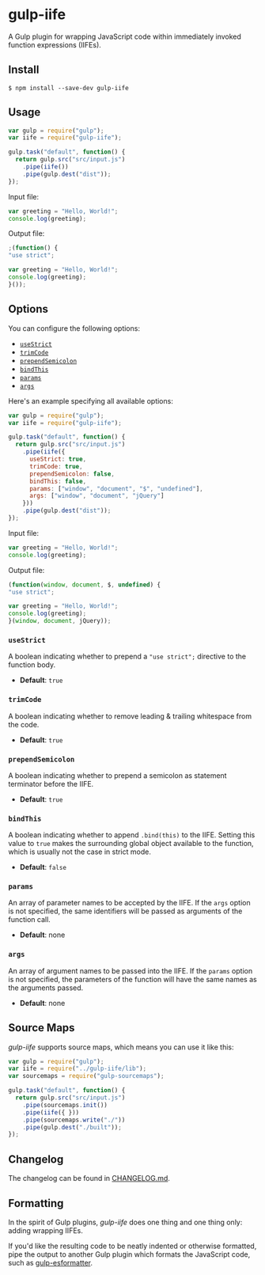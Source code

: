 # gulp-iife

A Gulp plugin for wrapping JavaScript code within immediately invoked function expressions (IIFEs).


## Install

```
$ npm install --save-dev gulp-iife
```


## Usage

```js
var gulp = require("gulp");
var iife = require("gulp-iife");

gulp.task("default", function() {
  return gulp.src("src/input.js")
    .pipe(iife())
    .pipe(gulp.dest("dist"));
});
```

Input file:

```js
var greeting = "Hello, World!";
console.log(greeting);
```

Output file:

```js
;(function() {
"use strict";

var greeting = "Hello, World!";
console.log(greeting);
}());
```


## Options

You can configure the following options:

- [`useStrict`](#usestrict)
- [`trimCode`](#trimcode)
- [`prependSemicolon`](#prependsemicolon)
- [`bindThis`](#bindthis)
- [`params`](#params)
- [`args`](#args)

Here's an example specifying all available options:

```js
var gulp = require("gulp");
var iife = require("gulp-iife");

gulp.task("default", function() {
  return gulp.src("src/input.js")
    .pipe(iife({
      useStrict: true,
      trimCode: true,
      prependSemicolon: false,
      bindThis: false,
      params: ["window", "document", "$", "undefined"],
      args: ["window", "document", "jQuery"]
    }))
    .pipe(gulp.dest("dist"));
});
```

Input file:

```js
var greeting = "Hello, World!";
console.log(greeting);
```

Output file:

```js
(function(window, document, $, undefined) {
"use strict";

var greeting = "Hello, World!";
console.log(greeting);
}(window, document, jQuery));
```


### `useStrict`

A boolean indicating whether to prepend a `"use strict";` directive to the function body.

- **Default**: `true`


### `trimCode`

A boolean indicating whether to remove leading & trailing whitespace from the code.

- **Default**: `true`


### `prependSemicolon`

A boolean indicating whether to prepend a semicolon as statement terminator before the IIFE.

- **Default**: `true`


### `bindThis`

A boolean indicating whether to append `.bind(this)` to the IIFE. Setting this value to `true` makes the surrounding global object available to the function, which is usually not the case in strict mode.

- **Default**: `false`


### `params`

An array of parameter names to be accepted by the IIFE. If the `args` option is not specified, the same identifiers will be passed as arguments of the function call.

- **Default**: none


### `args`

An array of argument names to be passed into the IIFE. If the `params` option is not specified, the parameters of the function will have the same names as the arguments passed.

- **Default**: none


## Source Maps

*gulp-iife* supports source maps, which means you can use it like this:

```js
var gulp = require("gulp");
var iife = require("../gulp-iife/lib");
var sourcemaps = require("gulp-sourcemaps");

gulp.task("default", function() {
  return gulp.src("src/input.js")
    .pipe(sourcemaps.init())
    .pipe(iife({ }))
    .pipe(sourcemaps.write("./"))
    .pipe(gulp.dest("./built"));
});
```


## Changelog

The changelog can be found in [CHANGELOG.md](https://github.com/mariusschulz/gulp-iife/blob/master/CHANGELOG.md).


## Formatting

In the spirit of Gulp plugins, *gulp-iife* does one thing and one thing only: adding wrapping IIFEs.

If you'd like the resulting code to be neatly indented or otherwise formatted, pipe the output to another Gulp plugin which formats the JavaScript code, such as [gulp-esformatter](https://github.com/sindresorhus/gulp-esformatter).
